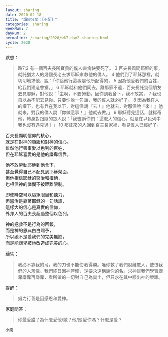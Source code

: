 ```yaml
---
layout: sharing
date: 2020-02-18
title: "讀經分享：【不配】"
categories: sharing
weekNum: 7
dayNum: 2
permalink: /sharing/2020/wk7-day2-sharing.html
cycle: 2020
---
```


默想：
>路7:2 有一個百夫長所寶貴的僕人害病快要死了。 3 百夫長風聞耶穌的事，就託猶太人的幾個長老去求耶穌來救他的僕人。 4 他們到了耶穌那裡，就切切地求他，說：「你給他行這事是他所配得的， 5 因為他愛我們的百姓，給我們建造會堂。」 6 耶穌就和他們同去。離那家不遠，百夫長託幾個朋友去見耶穌，對他說：「主啊，不要勞動，因你到我舍下，我不敢當， 7 我也自以為不配去見你。只要你說一句話，我的僕人就必好了。 8 因為我在人的權下，也有兵在我以下，對這個說『去！』他就去，對那個說『來！』他就來，對我的僕人說『你做這事！』他就去做。」 9 耶穌聽見這話，就稀奇他，轉身對跟隨的眾人說：「我告訴你們：這麼大的信心，就是在以色列中我也沒有遇見過！」 10 那託來的人回到百夫長家裡，看見僕人已經好了。  
  
百夫長顯明信仰的核心，  
就是在對神的順服和對神的信心。  
雖然他行善事愛以色列的百姓，  
但在耶穌喜愛的是他的謙卑信靠。  

他不敢勞動耶穌到他舍下，  
甚至覺得自己不配見到耶穌榮面，  
但他相信耶穌的醫治和權柄，  
也相信神的憐憫不被距離限制。  

即使時空可以隔絕眼目和聽力，  
但醫治是靠著耶穌的一句話語，  
這樣大的信心是真實的信仰，  
外邦人的百夫長超過整個以色列。  

神的拯救不是行為的回報，  
而是神的恩典白白賜予，  
所以祂不是愛我們的完美無缺，  
而是能謙卑被祂改造成完美的心。  

禱告：
>我必不靠我的弓，我的刀也不能使我得勝。唯你救了我們脫離敵人，使恨我們的人羞愧。我們終日因神誇耀，還要永遠稱謝你的名。求神讓我們學習謙卑謙卑再謙卑，看所做的一切對自己為糞土，但只求在其中顯出神的榮耀。  

提醒：
>努力行善是因感恩和愛神。  

家庭問答：
>你最愛誰？為什麼愛他/她？他/她愛你嗎？什麼是愛？  

`小錢`  
